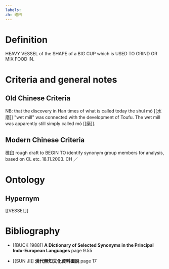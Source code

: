 ```yaml
---
labels: 
zh: 碓臼
---
```


# Definition
HEAVY VESSEL of the SHAPE of a BIG CUP which is USED TO GRIND OR MIX FOOD IN.
# Criteria and general notes
## Old Chinese Criteria
NB: that the discovery in Han times of what is called today the shuǐ mó [[水磨]] "wet mill" was connected with the development of Toufu. The wet mill was apparently still simply called mó [[磨]].
## Modern Chinese Criteria
碓臼
rough draft to BEGIN TO identify synonym group members for analysis, based on CL etc. 18.11.2003. CH ／
# Ontology

## Hypernym
[[VESSEL]]
# Bibliography
- [[BUCK 1988]]
**A Dictionary of Selected Synonyms in the Principal Indo-European Languages** page 9.55

- [[SUN JI]]
**漢代無知文化資料圖說** page 17
